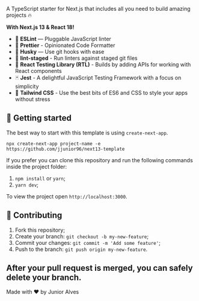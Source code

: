 A TypeScript starter for Next.js that includes all you need to build amazing projects 🔥

**With Next.js 13 & React 18!**

- 📏 **ESLint** — Pluggable JavaScript linter
- 💖 **Prettier** - Opinionated Code Formatter
- 🐶 **Husky** — Use git hooks with ease
- 🚫 **lint-staged** - Run linters against staged git files
- 🐙 **React Testing Library (RTL)** - Builds by adding APIs for working with React components
- 🃏 **Jest** - A delightful JavaScript Testing Framework with a focus on simplicity
- 💅 **Tailwind CSS** - Use the best bits of ES6 and CSS to style your apps without stress


## 🚀 Getting started

The best way to start with this template is using `create-next-app`.

```
npx create-next-app project-name -e https://github.com/jjunior96/next13-template
```

If you prefer you can clone this repository and run the following commands inside the project folder:

1. `npm install` or `yarn`;
2. `yarn dev`;

To view the project open `http://localhost:3000`.

## 🤝 Contributing

1. Fork this repository;
2. Create your branch: `git checkout -b my-new-feature`;
3. Commit your changes: `git commit -m 'Add some feature'`;
4. Push to the branch: `git push origin my-new-feature`.

**After your pull request is merged**, you can safely delete your branch.
---

Made with ♥ by Junior Alves
